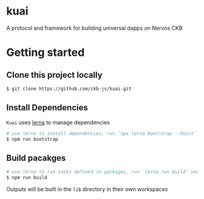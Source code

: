 # kuai

A protocol and framework for building universal dapps on Nervos CKB

# Getting started

## Clone this project locally

```sh
$ git clone https://github.com/ckb-js/kuai.git
```

## Install Dependencies

`Kuai` uses [lerna](https://lerna.js.org/) to manage dependencies

```sh
# use lerna to install dependencies, run `npx lerna bootstrap --hoist` under the hood
$ npm run bootstrap
```

## Build pacakges

```sh
# use lerna to run tasks defined in packages, run `lerna run build` under the hood
$ npm run build
```

Outputs will be built in the `lib` directory in their own workspaces
